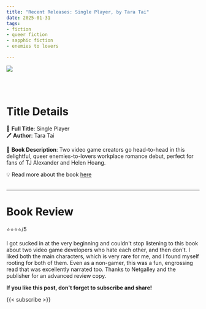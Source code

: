 ```yaml
---
title: "Recent Releases: Single Player, by Tara Tai"
date: 2025-01-31
tags: 
- fiction
- queer fiction
- sapphic fiction
- enemies to lovers

---
```


![](https://images2.penguinrandomhouse.com/cover/9781639109937)

<br>
<br>

# Title Details

📕 **Full Title**: Single Player
 \
🖊 **Author**: Tara Tai

🔎 **Book Description**: Two video game creators go head-to-head in this delightful, queer enemies-to-lovers workplace romance debut, perfect for fans of TJ Alexander and Helen Hoang.

💡️ Read more about the book [here](https://www.penguinrandomhouse.com/books/767126/single-player-by-tara-tai/)
<br>
<br>

---

# Book Review

⭐⭐⭐⭐/5

I got sucked in at the very beginning and couldn't stop listening to this book about two video game developers who hate each other, and then don't. I liked both the main characters, which is very rare for me, and I found myself rooting for both of them. Even as a non-gamer, this was a fun, engrossing read that was excellently narrated too. 
Thanks to Netgalley and the publisher for an advanced review copy.


**If you like this post, don't forget to subscribe and share!**

{{< subscribe >}}
